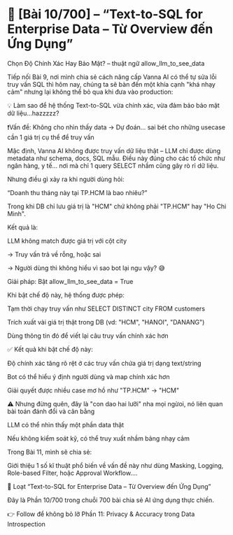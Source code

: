 # 🎯 [Bài 10/700] – “Text-to-SQL for Enterprise Data – Từ Overview đến Ứng Dụng”

Chọn Độ Chính Xác Hay Bảo Mật? – thuật ngữ allow_llm_to_see_data

Tiếp nối Bài 9, nơi mình chia sẻ cách nâng cấp Vanna AI có thể tự sửa lỗi truy vấn SQL thì hôm nay, chúng ta sẽ bàn đến một khía cạnh "khá nhạy cảm" nhưng lại không thể bỏ qua khi đưa vào production:

💡 Làm sao để hệ thống Text-to-SQL vừa chính xác, vừa đảm bảo bảo mật dữ liệu...hazzzzz?

❗Vấn đề: Không cho nhìn thấy data → Dự đoán… sai bét cho những usecase cần 1 giá trị cụ thể để truy vấn

Mặc định, Vanna AI không được truy vấn dữ liệu thật – LLM chỉ được dùng metadata như schema, docs, SQL mẫu. Điều này đúng cho các tổ chức như ngân hàng, y tế… nơi mà chỉ 1 query SELECT nhầm cũng gây rò rỉ dữ liệu.

Nhưng điều gì xảy ra khi người dùng hỏi:

“Doanh thu tháng này tại TP.HCM là bao nhiêu?”

Trong khi DB chỉ lưu giá trị là "HCM" chứ không phải "TP.HCM" hay "Ho Chi Minh".

Kết quả là:

LLM không match được giá trị với cột city

→ Truy vấn trả về rỗng, hoặc sai

→ Người dùng thì không hiểu vì sao bot lại ngu vậy? 😅

Giải pháp: Bật allow_llm_to_see_data = True

Khi bật chế độ này, hệ thống được phép:

Tạm thời chạy truy vấn như SELECT DISTINCT city FROM customers

Trích xuất vài giá trị thật trong DB (vd: "HCM", "HANOI", "DANANG")

Dùng thông tin đó để viết lại câu truy vấn chính xác hơn

✅ Kết quả khi bật chế độ này:

Độ chính xác tăng rõ rệt ở các truy vấn chứa giá trị dạng text/string

Bot có thể hiểu ý định người dùng và map chính xác hơn

Giải quyết được nhiều case mơ hồ như "TP.HCM" → "HCM"

⚠️ Nhưng đừng quên, đây là "con dao hai lưỡi" nha mọi ngừoi, nó liên quan bài toán đánh đổi và cân bằng

LLM có thể nhìn thấy một phần data thật

Nếu không kiểm soát kỹ, có thể truy xuất nhầm bảng nhạy cảm

Trong Bài 11, mình sẽ chia sẻ:

Giới thiệu 1 số kĩ thuật phổ biến về vấn đề này như dùng Masking, Logging, Role-based Filter, hoặc Approval Workflow....

🔗 Loạt “Text-to-SQL for Enterprise Data – Từ Overview đến Ứng Dụng”

Đây là Phần 10/700 trong chuỗi 700 bài chia sẻ AI ứng dụng thực chiến.

👉 Follow để không bỏ lỡ Phần 11: Privacy & Accuracy trong Data Introspection
